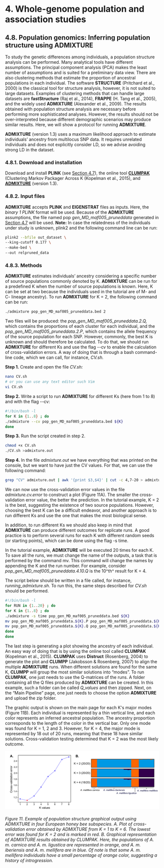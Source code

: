 # 4. Whole-genome population and association studies

## 4.8. Population genomics: Inferring population structure using **ADMIXTURE**

To study the genetic differences among individuals, a population structure analysis can be performed. Many analytical tools have different assumptions. The principal component analysis (PCA) makes the least number of assumptions and is suited for a preliminary data view. There are also clustering methods that estimate the proportion of ancestral populations in each individual. The software **STRUCTURE** (Pritchard et al., 2000) is the classical tool for structure analysis, however, it is not suited to large datasets. Examples of clustering methods that can handle large datasets are **fastStructure** (Raj et al., 2014), **FRAPPE** (H. Tang et al., 2005), and the widely used **ADMIXTURE** (Alexander et al., 2009). The results obtained with population structure analysis are necessary before performing more sophisticated analyses. However, the results should not be over-interpreted because different demographic scenarios may produce similar results. Here, we will show a protocol for running **ADMIXTURE**.

**ADMIXTURE** (version 1.3) uses a maximum likelihood approach to estimate individuals’ ancestry from multilocus SNP data. It requires unrelated individuals and does not explicitly consider LD, so we advise avoiding strong LD in the dataset.

### 4.8.1. Download and installation

Download and install **PLINK** (see [Section 4.7](https://maevatecher.github.io/standard-methods-apis-omics/Part_4_7/)), the online tool [**CLUMPAK**](http://clumpak.tau.ac.il/) (Clustering Markov Packager Across K (Kopelman et al., 2015), and [**ADMIXTURE**](https://dalexander.github.io/admixture/download.html) (version 1.3).

### 4.8.2. Input files

**ADMIXTURE** accepts **PLINK** and **EIGENSTRAT** files as inputs. Here, the *binary 1 PLINK* format will be used. Because of the **ADMIXTURE** assumptions, the file named pop *gen_MD_maf005_pruneddata* generated in [Section 4.7](https://maevatecher.github.io/standard-methods-apis-omics/Part_4_7/) will be used. **Note:** In case the relatedness of the individuals under study is unknown, plink2 and the following command line can be run:

``` bash
plink2 --bfile out_dataset \
--king-cutoff 0.177 \
--make-bed \
--out relpruned_data
```

### 4.8.3. Methods

**ADMIXTURE** estimates individuals’ ancestry considering a specific number of source populations commonly denoted by K. **ADMIXTURE** can be run for a predefined K when the number of source populations is known. Here, K can be set at two because the individuals used in the tutorial are of M- and C- lineage ancestry). To run **ADMIXTURE** for K = 2, the following command can be run:

``` bash
./admixture pop_gen_MD_maf005_pruneddata.bed 2 
```

Two files will be produced: the *pop_gen_MD_maf005_pruneddata.2.Q,* which contains the proportions of each cluster for each individual, and the *pop_gen_MD_maf005_pruneddata.2.P*, which contains the allele frequency of the source population for each SNP. However, commonly, the best K is unknown and should therefore be calculated. To do that, we should run **ADMIXTURE** for different Ks and use the flag --cv to enable the calculation of cross-validation errors. A way of doing that is through a bash command-line code, which we can call, for instance, *CV.sh.*

**Step 1.** Create and open the file *CV.sh:*

``` bash
nano CV.sh 
# or you can use any text editor such Vim
vi CV.sh
```

**Step 2.** Write a script to run **ADMIXTURE** for different Ks (here from 1 to 8) and with the flag --cv:

``` bash
#!/bin/bash -l
for K in {1..8} ; do 
./admixture --cv pop_gen_MD_maf005_pruneddata.bed ${K} 
done 
```

**Step 3.** Run the script created in step 2.

``` bash
chmod +x CV.sh
./CV.sh >admixture.out
```

**Step 4.** In the file *admixture.out* we have everything that was printed on the console, but we want to have just the CV values. For that, we can use the following command:

``` bash
grep "CV" admixture.out | awk '{print $3,$4}' | cut -c 4,7-20 > admixture.cv.error
```

We can now use the cross-validation error values in the file *admixture.cv.error* to construct a plot (Figure 11A). The smaller the cross-validation error value, the better the prediction. In the tutorial example, K = 2 is the best, suggesting the existence of two source populations. However, choosing the best K can be a difficult endeavor, and another approach is to run different Ks and use the one that makes the most biological sense.

In addition, to run different Ks we should also keep in mind that **ADMIXTURE** can produce different outcomes for replicate runs. A good practice is to perform several runs for each K with different random seeds (or starting points), which can be done using the flag -s time.

In the tutorial example, **ADMIXTURE** will be executed 20 times for each K. To save all the runs, we must change the name of the outputs, a task that is performed by the command mv. This command will change the names by appending the K and the run number. For example, consider *pop_gen_MD_maf005_pruneddata.4.10.Q* is the 10^th^ result for K = 4.

The script below should be written in a file called, for instance, *running_admixture.sh*. To run this, the same steps described for *CV.sh* should be performed.

``` bash
#!/bin/bash -l
for RUN in {1..20} ; do
for K in {1..8} ; do
./admixture -s time pop_gen_MD_maf005_pruneddata.bed ${K}
mv pop_gen_MD_maf005_pruneddata.${K}.P pop_gen_MD_maf005_pruneddata.${K}.${RUN}.P
mv pop_gen_MD_maf005_pruneddata.${K}.Q pop_gen_MD_maf005_pruneddata.${K}.${RUN}.Q
done
done
```

The last step is generating a plot showing the ancestry of each individual. An easy way of doing that is by using the online tool called **CLUMPAK** (Kopelman et al., 2015). **CLUMPAK** uses **Distruct** (Rosenberg, 2004) to generate the plot and **CLUMPP** (Jakobsson & Rosenberg, 2007) to align the multiple **ADMIXTURE** runs. When different solutions are found for the same K, **CLUMPP** will group the most similar solutions into “modes”. To run **CLUMPAK**, one just needs to use the Q-matrices of the runs. A folder containing all the Q files produced by **ADMIXTURE** can be created. In this example, such a folder can be called *Q_values* and then zipped. Next, on the “Main Pipeline” page, one just needs to choose the option **ADMIXTURE** and upload the zip folder.

The graphic output is shown on the main page for each K's major modes (Figure 11B). Each individual is represented by a thin vertical line, and each color represents an inferred ancestral population. The ancestry proportion corresponds to the length of the color in the vertical bar. Only one mode was found for K = 1, 2 and 3. However, for K = 4, the major mode is represented by 18 out of 20 runs, meaning that these 18 have similar solutions. Cross-validation testing determined that K = 2 was the most likely outcome.

![Figure 11](assets/Figure_11.png)

###### Figure 11. Example of population structure graphical output using ADMIXTURE in four European honey bee subspecies. A. Plot of cross-validation error obtained by ADMIXTURE from K = 1 to K = 6. The lowest error was found for K = 2 and is marked in red. B. Graphical representation of ADMIXTURE results obtained by CLUMPAK. Here, the populations of A. m. carnica and A. m. ligustica are represented in orange, and A. m. iberiensis and A. m. mellifera are in blue. Of note is that some A. m. mellifera individuals have a small percentage of orange color, suggesting a history of introgression.

